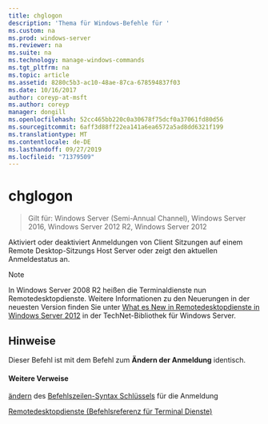 ```yaml
---
title: chglogon
description: 'Thema für Windows-Befehle für '
ms.custom: na
ms.prod: windows-server
ms.reviewer: na
ms.suite: na
ms.technology: manage-windows-commands
ms.tgt_pltfrm: na
ms.topic: article
ms.assetid: 8280c5b3-ac10-48ae-87ca-678594837f03
ms.date: 10/16/2017
author: coreyp-at-msft
ms.author: coreyp
manager: dongill
ms.openlocfilehash: 52cc465bb220c0a30678f75dcf0a37061fd80d56
ms.sourcegitcommit: 6aff3d88ff22ea141a6ea6572a5ad8dd6321f199
ms.translationtype: MT
ms.contentlocale: de-DE
ms.lasthandoff: 09/27/2019
ms.locfileid: "71379509"
---
```

# <a name="chglogon"></a>chglogon
>Gilt für: Windows Server (Semi-Annual Channel), Windows Server 2016, Windows Server 2012 R2, Windows Server 2012


Aktiviert oder deaktiviert Anmeldungen von Client Sitzungen auf einem Remote Desktop-Sitzungs Host Server oder zeigt den aktuellen Anmeldestatus an.
> [!NOTE]
> In Windows Server 2008 R2 heißen die Terminaldienste nun Remotedesktopdienste. Weitere Informationen zu den Neuerungen in der neuesten Version finden Sie unter [What es New in Remotedesktopdienste in Windows Server 2012](https://technet.microsoft.com/library/hh831527) in der TechNet-Bibliothek für Windows Server.
> ## <a name="remarks"></a>Hinweise
> Dieser Befehl ist mit dem Befehl zum **Ändern der Anmeldung** identisch.
> #### <a name="additional-references"></a>Weitere Verweise
> [ändern](change-logon.md) des [Befehlszeilen-Syntax Schlüssels](command-line-syntax-key.md) für die Anmeldung
> 
> [Remotedesktopdienste &#40;Befehlsreferenz für Terminal Dienste&#41; ](remote-desktop-services-terminal-services-command-reference.md)
